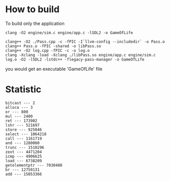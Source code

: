 # How to build

To build only the application 
```
clang -O2 engine/sim.c engine/app.c -lSDL2 -o GameOfLife
```

```
clang++ -O2 ./Pass.cpp -c -fPIC -I`llvm-config --includedir` -o Pass.o
clang++ Pass.o -fPIC -shared -o libPass.so
clang++ -O2 log.cpp -fPIC -c -o log.o
clang -Xclang -load -Xclang ./libPass.so engine/app.c engine/sim.c log.o -O2 -lSDL2 -lstdc++ -flegacy-pass-manager -o GameOfLife
```

you would get an executable 'GameOfLife' file

# Statistic 
```
bitcast --- 2
alloca --- 3
or --- 800
mul --- 2400
ret --- 173902
lshr --- 521697
store --- 925046
select --- 1064218
call --- 1161719
and --- 1280000
trunc --- 1510296
zext --- 4471204
icmp --- 4906625
load --- 6738209
getelementptr --- 7030408
br --- 12750131
add --- 15053366
```
